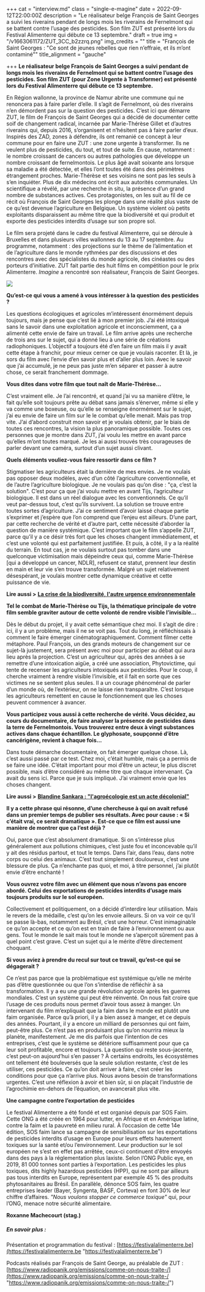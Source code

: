+++
cat = "interview.md"
class = "single-e-magine"
date = 2022-09-12T22:00:00Z
description = "Le réalisateur belge François de Saint Georges a suivi les riverains pendant de longs mois les riverains de Fernelmont qui se battent contre l’usage des pesticides. Son film ZUT est présenté lors du Festival Alimenterre qui débute ce 13 septembre."
draft = true
img = "/v1663061172/ZUT_3CC_b2zzrq.png"
img_credits = ""
title = "François de Saint Georges : \"Ce sont de jeunes rebelles que rien n’effraie, et ils m’ont contaminé\""
title_alignment = "gauche"

+++
**Le réalisateur belge François de Saint Georges a suivi pendant de longs mois les riverains de Fernelmont qui se battent contre l’usage des pesticides. Son film ZUT (pour Zone Urgente à Transformer) est présenté lors du Festival Alimenterre qui débute ce 13 septembre.**

En Région wallonne, la province de Namur abrite une commune qui ne renoncera pas à faire parler d’elle. Il s’agit de Fernelmont, où des riverains n’en démordent pas sur la question des pesticides. C’est ici que démarre ZUT, le film de François de Saint Georges qui a décidé de documenter cette soif de changement radical, incarnée par Marie-Thérèse Gillet et d’autres riverains qui, depuis 2016, s’organisent et n’hésitent pas à faire parler d’eux. Inspirés des ZAD, zones à défendre, ils ont remanié ce concept à leur commune pour en faire une ZUT : une zone urgente à transformer. Ils ne veulent plus de pesticides, du tout, et tout de suite. En cause, notamment : le nombre croissant de cancers ou autres pathologies que développe un nombre croissant de fernelmontois. Le plus âgé avait soixante ans lorsque sa maladie a été détectée, et elles l’ont toutes été dans des périmètres étrangement proches. Marie-Thérèse et ses voisins ne sont pas les seuls à s’en inquiéter. Plus de dix médecins ont écrit aux autorités communales. Un scientifique a révélé, par une recherche in situ, la présence d’un grand nombre de substances actives. Ces protagonistes, on les suit au fil de ce récit où François de Saint Georges les plonge dans une réalité plus vaste de ce qu’est devenue l’agriculture en Belgique. Un système violent où petits exploitants disparaissent au même titre que la biodiversité et qui produit et exporte des pesticides interdits d’usage sur son propre sol.

Le film sera projeté dans le cadre du festival Alimenterre, qui se déroule à Bruxelles et dans plusieurs villes wallonnes du 13 au 17 septembre. Au programme, notamment : des projections sur le thème de l’alimentation et de l’agriculture dans le monde rythmées par des discussions et des rencontres avec des spécialistes du monde agricole, des cinéastes ou des porteurs d’initiative. ZUT fait partie des huit films en compétition pour le prix Alimenterre. _Imagine_ a rencontré son réalisateur, François de Saint Georges.

![](https://res.cloudinary.com/drg3m95yg/image/upload/c_limit,dpr_auto,q_70,w_1000,f_auto/v1663061232/AFFICHE_ZUT_zones_urgentes_%C3%A0_transformer_l3rtwk.jpg)

**Qu’est-ce qui vous a amené à vous intéresser à la question des pesticides ?**

Les questions écologiques et agricoles m’intéressent énormément depuis toujours, mais je pense que c’est lié à mon premier job. J’ai été intoxiqué sans le savoir dans une exploitation agricole et inconsciemment, ça a alimenté cette envie de faire un travail. Le film arrive après une recherche de trois ans sur le sujet, qui a donné lieu à une série de créations radiophoniques. L’objectif a toujours été d’en faire un film mais il y avait cette étape à franchir, pour mieux cerner ce que je voulais raconter. Et là, je sors du film avec l’envie d’en savoir plus et d’aller plus loin. Avec le savoir que j’ai accumulé, je ne peux pas juste m’en séparer et passer à autre chose, ce serait franchement dommage.

**Vous dites dans votre film que tout naît de Marie-Thérèse...**

C’est vraiment elle. Je l’ai rencontré, et quand j’ai vu sa manière d’être, le fait qu’elle soit toujours prête au débat sans jamais s’énerver, même si elle y va comme une boxeuse, ou qu’elle se renseigne énormément sur le sujet, j’ai eu envie de faire un film sur le le combat qu’elle menait. Mais pas trop vite. J’ai d’abord construit mon savoir et je voulais obtenir, par le biais de toutes ces rencontres, la vision la plus panoramique possible. Toutes ces personnes que je montre dans ZUT, j’ai voulu les mettre en avant parce qu’elles m’ont toutes marqué. Je les ai aussi trouvés très courageuses de parler devant une caméra, surtout d’un sujet aussi clivant.

**Quels éléments vouliez-vous faire ressortir dans ce film ?**

Stigmatiser les agriculteurs était la dernière de mes envies. Je ne voulais pas opposer deux modèles, avec d’un côté l’agriculture conventionnelle, et de l’autre l’agriculture biologique. Je ne voulais pas qu’on dise : "ça, c’est la solution". C’est pour ça que j’ai voulu mettre en avant Tijs, l’agriculteur biologique. Il est dans un réel dialogue avec les conventionnels. Ce qu’il veut par-dessus tout, c’est qu’ils survivent. La solution se trouve entre toutes sortes d’agriculture. J’ai ce sentiment d’avoir laissé chaque partie s’exprimer et j’espère que l’on comprend que l’enjeu est ailleurs. D’une part, par cette recherche de vérité et d’autre part, cette nécessité d’aborder la question de manière systémique. C’est important que le film s’appelle ZUT, parce qu’il y a ce désir très fort que les choses changent immédiatement, et c’est une volonté qui est parfaitement justifiée. Et puis, à côté, il y a la réalité du terrain. En tout cas, je ne voulais surtout pas tomber dans une quelconque victimisation mais dépeindre ceux qui, comme Marie-Thérèse \[qui a développé un cancer, NDLR\], refusent ce statut, prennent leur destin en main et leur vie s’en trouve transformée. Malgré un sujet relativement désespérant, je voulais montrer cette dynamique créative et cette puissance de vie.

**Lire aussi >** [**La crise de la biodiversité, l'autre urgence environnementale**](https://www.imagine-magazine.com/libre-acces/analyse/crise-de-la-biodiversite-l-autre-urgence-environnementale/)

**Tel le combat de Marie-Thérèse ou Tijs, la thématique principale de votre film semble graviter autour de cette volonté de rendre visible l’invisible...**

Dès le début du projet, il y avait cette sémantique chez moi. Il s’agit de dire : ici, il y a un problème, mais il ne se voit pas. Tout du long, je réfléchissais à comment le faire émerger cinématographiquement. Comment filmer cette métaphore. Paul François, un des grands moteurs de changement sur ce sujet-là justement, sera présent avec moi pour participer au débat qui aura lieu après la projection. C’est un agriculteur qui, après des années à se remettre d’une intoxication aigüe, a créé une association, Phytovictime, qui tente de recenser les agriculteurs intoxiqués aux pesticides. Pour le coup, il cherche vraiment à rendre visible l’invisible, et il fait en sorte que ces victimes ne se sentent plus seules. Il a un courage phénoménal de parler d’un monde où, de l’extérieur, on ne laisse rien transparaître. C’est lorsque les agriculteurs remettent en cause le fonctionnement que les choses peuvent commencer à avancer.

**Vous participez vous aussi à cette recherche de vérité. Vous décidez, au cours du documentaire, de faire analyser la présence de pesticides dans la terre de Fernelmontois. Vous trouverez entre deux à vingt substances actives dans chaque échantillon. Le glyphosate, soupçonné d’être cancérigène, revient à chaque fois…**

Dans toute démarche documentaire, on fait émerger quelque chose. Là, c’est aussi passé par ce test. Chez moi, c’était humble, mais ça a permis de se faire une idée. C’était important pour moi d’être un acteur, le plus discret possible, mais d’être considéré au même titre que chaque intervenant. Ça avait du sens ici. Parce que je suis impliqué. J’ai vraiment envie que les choses changent.

**Lire aussi >** [**Blandine Sankara : "l'agroécologie est un acte décolonial"**](https://www.imagine-magazine.com/libre-acces/rencontre/blandine-sankara-l-agroecologie-est-un-acte-decolonial/)

**Il y a cette phrase qui résonne, d’une chercheuse à qui on avait refusé dans un premier temps de publier ses résultats. Avec pour cause : « Si c’était vrai, ce serait dramatique ». Est-ce que ce film est aussi une manière de montrer que ça l’est déjà ?**

Oui, parce que c’est absolument dramatique. Si on s’intéresse plus généralement aux pollutions chimiques, c’est juste fou et inconcevable qu’il y ait des résidus partout, et tout le temps. Dans l’air, dans l’eau, dans notre corps ou celui des animaux. C’est tout simplement douloureux, c’est une blessure de plus. Ça n’enchante pas quoi, et moi, à titre personnel, j’ai plutôt envie d’être enchanté !

**Vous ouvrez votre film avec un élément que nous n’avons pas encore abordé. Celui des exportations de pesticides interdits d’usage mais toujours produits sur le sol européen.**

Collectivement et politiquement, on a décidé d’interdire leur utilisation. Mais le revers de la médaille, c’est qu’on les envoie ailleurs. Si on va voir ce qu’il se passe là-bas, notamment au Brésil, c’est une horreur. C’est inimaginable ce qu’on accepte et ce qu’on est en train de faire à l’environnement ou aux gens. Tout le monde le sait mais tout le monde ne s’aperçoit sûrement pas à quel point c’est grave. C’est un sujet qui a le mérite d’être directement choquant.

**Si vous aviez à prendre du recul sur tout ce travail, qu’est-ce qui se dégagerait ?**

Ce n’est pas parce que la problématique est systémique qu’elle ne mérite pas d’être questionnée ou que l’on s’interdise de réfléchir à sa transformation. Il y a eu une grande révolution agricole après les guerres mondiales. C’est un système qui peut être réinventé. On nous fait croire que l’usage de ces produits nous permet d’avoir tous assez à manger. Un intervenant du film m’expliquait que la faim dans le monde est plutôt une faim organisée. Parce qu’à priori, il y a bien assez à manger, et ce depuis des années. Pourtant, il y a encore un milliard de personnes qui ont faim, peut-être plus. Ce n’est pas en produisant plus qu’on nourrira mieux la planète, manifestement. Je me dis parfois que l’intention de ces entreprises, c’est que le système se détériore suffisamment pour que ça leur soit profitable, encore et toujours. La question qui reste sous-jacente, c’est peut-on aujourd’hui s’en passer ? À certains endroits, les écosystèmes ont tellement été bouleversés que la seule solution restante, c’est de les utiliser, ces pesticides. Ce qu’on doit arriver à faire, c’est créer les conditions pour que ça n’arrive plus. Nous avons besoin de transformations urgentes. C’est une réflexion à avoir et bien sûr, si on plaçait l’industrie de l’agrochimie en-dehors de l’équation, on avancerait plus vite.

**Une campagne contre l’exportation de pesticides**

Le festival Alimenterre a été fondé et est organisé depuis par SOS Faim. Cette ONG a été créée en 1964 pour lutter, en Afrique et en Amérique latine, contre la faim et la pauvreté en milieu rural. À l’occasion de cette 14e édition, SOS faim lance sa campagne de sensibilisation sur les exportations de pesticides interdits d’usage en Europe pour leurs effets hautement toxiques sur la santé et/ou l’environnement. Leur production sur le sol européen ne s’est en effet pas arrêtée, ceux-ci continuent d'être envoyés dans des pays à la réglementation plus laxiste. Selon l’ONG Public eye, en 2019, 81 000 tonnes sont parties à l’exportation. Les pesticides les plus toxiques, dits highly hazardous pesticides (HPP), qui ne sont par ailleurs pas tous interdits en Europe, représentent par exemple 45 % des produits phytosanitaires au Brésil. En parallèle, dénonce SOS faim, les quatre entreprises leader (Bayer, Syngenta, BASF, Corteva) en font 30% de leur chiffre d’affaires. _"Nous voulons stopper ce commerce toxique"_ qui, pour l’ONG, menace notre sécurité alimentaire.

**Roxanne Machecourt (stag.)**

##### En savoir plus :

Présentation et programmation du festival : [https://festivalalimenterre.be](https://festivalalimenterre.be "https://festivalalimenterre.be")

Podcasts réalisés par François de Saint George, au préalable de ZUT : [https://www.radiopanik.org/emissions/comme-on-nous-traite-/](https://www.radiopanik.org/emissions/comme-on-nous-traite-/ "https://www.radiopanik.org/emissions/comme-on-nous-traite-/")